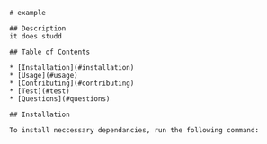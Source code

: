 
    # example

    ## Description
    it does studd

    ## Table of Contents

    * [Installation](#installation)
    * [Usage](#usage)
    * [Contributing](#contributing)
    * [Test](#test)
    * [Questions](#questions)

    ## Installation

    To install neccessary dependancies, run the following command:

    
    